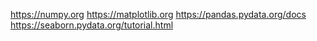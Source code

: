 https://numpy.org
https://matplotlib.org
https://pandas.pydata.org/docs
https://seaborn.pydata.org/tutorial.html